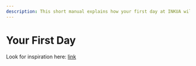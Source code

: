 ```yaml
---
description: This short manual explains how your first day at INKUA will look like
---
```


# Your First Day

Look for inspiration here: [link](https://drive.google.com/file/d/14R4DhSZhgDpMTiI56NxnGObQLsdvKSQX/view?usp=sharing)

